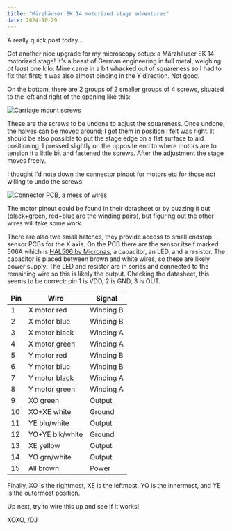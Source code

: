 ```yaml
---
title: "Märzhäuser EK 14 motorized stage adventures"
date: 2024-10-29
---
```


A really quick post today...

Got another nice upgrade for my microscopy setup: a Märzhäuser EK 14 motorized stage! It's a beast of German engineering in full metal, weighing *at least* one kilo. Mine came in a bit whacked out of squareness so I had to fix that first; it was also almost binding in the Y direction. Not good.

On the bottom, there are 2 groups of 2 smaller groups of 4 screws, situated to the left and right of the opening like this:

![Carriage mount screws](/blarg/assets/20241029/ek14-y-carriage-mount.jpg)

These are the screws to be undone to adjust the squareness. Once undone, the halves can be moved around; I got them in position I felt was right. It should be also possible to put the stage edge on a flat surface to aid positioning. I pressed slightly on the opposite end to where motors are to tension it a little bit and fastened the screws. After the adjustment the stage moves freely.

I thought I'd note down the connector pinout for motors etc for those not willing to undo the screws.

![Connector PCB, a mess of wires](/blarg/assets/20241029/ek14-connector.jpg)

The motor pinout could be found in their datasheet or by buzzing it out (black+green, red+blue are the winding pairs), but figuring out the other wires will take some work.

There are also two small hatches, they provide access to small endstop sensor PCBs for the X axis. On the PCB there are the sensor itself marked 506A which is [HAL506 by Micronas](https://www.mouser.com/datasheet/2/735/HAL501___507,_508,_509,_HAL516___519,_523_Hall-Eff-1109092.pdf), a capacitor, an LED, and a resistor. The capacitor is placed between brown and white wires, so these are likely power supply. The LED and resistor are in series and connected to the remaining wire so this is likely the output. Checking the datasheet, this seems to be correct: pin 1 is VDD, 2 is GND, 3 is OUT.

| Pin | Wire            | Signal    |
|-----|-----------------|-----------|
| 1   | X motor red     | Winding B |
| 2   | X motor blue    | Winding B |
| 3   | X motor black   | Winding A |
| 4   | X motor green   | Winding A |
| 5   | Y motor red     | Winding B |
| 6   | Y motor blue    | Winding B |
| 7   | Y motor black   | Winding A |
| 8   | Y motor green   | Winding A |
| 9   | XO green        | Output    |
| 10  | XO+XE white     | Ground    |
| 11  | YE blu/white    | Output    |
| 12  | YO+YE blk/white | Ground    |
| 13  | XE yellow       | Output    |
| 14  | YO grn/white    | Output    |
| 15  | All brown       | Power     |

Finally, XO is the rightmost, XE is the leftmost, YO is the innermost, and YE is the outermost position.

Up next, try to wire this up and see if it works!

XOXO,
/DJ
